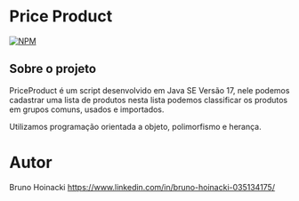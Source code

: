 # Price Product
[![NPM](https://img.shields.io/npm/l/react)](https://github.com/BrunoHoinacki/PriceProduct/blob/main/LICENSE) 

## Sobre o projeto

PriceProduct é um script desenvolvido em Java SE Versão 17, nele podemos cadastrar uma lista de produtos nesta lista podemos classificar os produtos em grupos comuns, usados e importados.

Utilizamos programação orientada a objeto, polimorfismo e herança.

# Autor

Bruno Hoinacki
https://www.linkedin.com/in/bruno-hoinacki-035134175/
